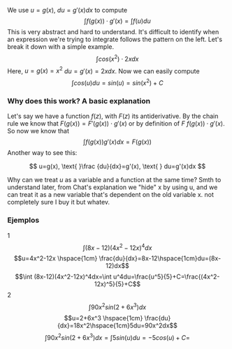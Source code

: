 We use $u=g(x)$, $du=g'(x)dx$ to compute $$\int f(g(x))\cdot g'(x)=\int f(u)du$$
This is very abstract and hard to understand. It's difficult to identify when an expression we're trying to integrate follows the pattern on the left. Let's break it down with a simple example.
$$\int cos(x^2)\cdot 2xdx$$
Here, $u=g(x)=x^2$   $du=g'(x)=2xdx$. Now we can easily compute $$\int cos(u)du=sin(u)=sin(x^2)+C$$
### Why does this work? A basic explanation

Let's say we have a function $f(z)$, with $F(z)$ its antiderivative. By the chain rule we know that $F(g(x))=F'(g(x))\cdot g'(x)$ or by definition of $F$ $f(g(x))\cdot g'(x)$. So now we know that $$\int f(g(x))g'(x)dx=F(g(x))$$
Another way to see this:

$$ u=g(x), \text{ }\frac {du}{dx}=g'(x), \text{ } du=g'(x)dx $$

Why can we treat $u$ as a variable and a function at the same time? Smth to understand later, from Chat's explanation we "hide" x by using u, and we can treat it as a new variable that's dependent on the old variable x. not completely sure I buy it but whatev.

### Ejemplos

1 $$\int (8x-12)(4x^2-12x)^4dx$$
$$u=4x^2-12x \hspace{1cm} \frac{du}{dx}=8x-12\hspace{1cm}du=(8x-12)dx$$
$$\int (8x-12)(4x^2-12x)^4dx=\int u^4du=\frac{u^5}{5}+C=\frac{(4x^2-12x)^5}{5}+C$$
2
$$\int 90x^2sin(2+6x^3)dx$$
$$u=2+6x^3 \hspace{1cm} \frac{du}{dx}=18x^2\hspace{1cm}5du=90x^2dx$$
$$\int 90x^2sin(2+6x^3)dx=\int 5sin(u)du=-5cos(u)+C=$$